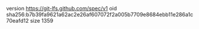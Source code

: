 version https://git-lfs.github.com/spec/v1
oid sha256:b7b39fa9621a62ac2e26af607072f2a005b7709e8684ebb11e286a1c70eafd12
size 1359
